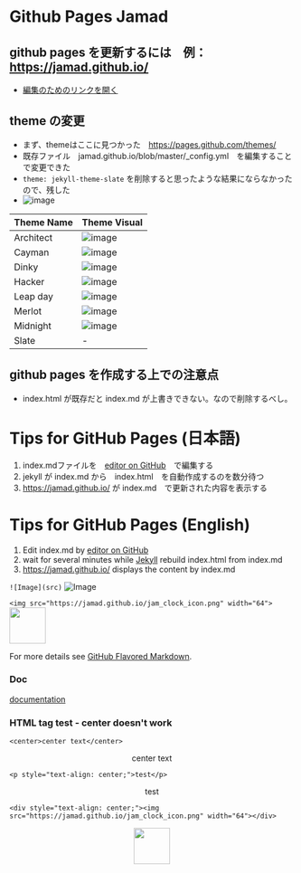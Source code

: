 # Github Pages Jamad

## github pages を更新するには　例：https://jamad.github.io/
* [編集のためのリンクを開く](https://github.com/jamad/jamad.github.io/edit/master/index.md)　 

## theme の変更
* まず、themeはここに見つかった　https://pages.github.com/themes/
*  既存ファイル　jamad.github.io/blob/master/_config.yml　を編集することで変更できた
* `theme: jekyll-theme-slate` を削除すると思ったような結果にならなかったので、残した
* ![image](https://user-images.githubusercontent.com/949913/235970625-b782ce4b-6a42-4bf3-afc4-aae9fb470109.png)

|Theme Name|Theme Visual|
|-|-|
|Architect|![image](https://user-images.githubusercontent.com/949913/235971245-22d71837-a12f-4ff6-a522-9b4065643c0e.png)|
|Cayman|![image](https://user-images.githubusercontent.com/949913/235978166-dddbd7ea-96a2-4435-961f-6db689774c3a.png)|
|Dinky|![image](https://user-images.githubusercontent.com/949913/235984076-cd5e938c-7d74-4872-bd40-2ba60a926b86.png)|
|Hacker|![image](https://user-images.githubusercontent.com/949913/236018878-31f80437-3935-4a48-a8ba-e942881b7939.png)|
|Leap day|![image](https://user-images.githubusercontent.com/949913/236020058-1ba2a718-3eea-414c-9020-91ab7e5ec86d.png)|
|Merlot|![image](https://user-images.githubusercontent.com/949913/236022003-e59d6cba-ace8-4a42-86ce-d6f90061f377.png)|
|Midnight |![image](https://user-images.githubusercontent.com/949913/236022948-501d2ea3-97c1-4238-b021-25f80e46c236.png)|
|Slate|-|
 








## github pages を作成する上での注意点
* index.html が既存だと index.md が上書きできない。なので削除するべし。


# Tips for GitHub Pages (日本語)
1. index.mdファイルを　[editor on GitHub](https://github.com/jamad/jamad.github.io/edit/master/index.md)　で編集する
2. jekyll が index.md から　index.html　を自動作成するのを数分待つ
3. https://jamad.github.io/ が index.md　で更新された内容を表示する

# Tips for GitHub Pages (English)
1. Edit index.md by [editor on GitHub](https://github.com/jamad/jamad.github.io/edit/master/index.md)
1. wait for several minutes while [Jekyll](https://jekyllrb.com/) rebuild index.html from index.md
1. https://jamad.github.io/ displays the content by index.md


```![Image](src)```
![Image](https://jamad.github.io/jam_clock_icon.png)

```<img src="https://jamad.github.io/jam_clock_icon.png" width="64">```
<img src="https://jamad.github.io/jam_clock_icon.png" width="64">

For more details see [GitHub Flavored Markdown](https://guides.github.com/features/mastering-markdown/).


### Doc
[documentation](https://help.github.com/categories/github-pages-basics/) 

### HTML tag test - center doesn't work

`<center>center text</center>`
<center>center text</center>

`<p style="text-align: center;">test</p>`
<p style="text-align: center;">test</p>

`<div style="text-align: center;"><img src="https://jamad.github.io/jam_clock_icon.png" width="64"></div>`
<div style="text-align: center;"><img src="https://jamad.github.io/jam_clock_icon.png" width="64"></div>

